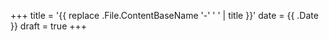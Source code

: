 +++
title = '{{ replace .File.ContentBaseName '-' ' ' | title }}'
date = {{ .Date }}
draft = true
+++
